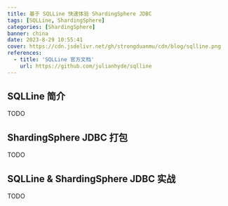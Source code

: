 ```yaml
---
title: 基于 SQLLine 快速体验 ShardingSphere JDBC
tags: [SQLLine, ShardingSphere]
categories: [ShardingSphere]
banner: china
date: 2023-8-29 10:55:41
cover: https://cdn.jsdelivr.net/gh/strongduanmu/cdn/blog/sqlline.png
references:
  - title: 'SQLLine 官方文档'
    url: https://github.com/julianhyde/sqlline
---
```


## SQLLine 简介

TODO

## ShardingSphere JDBC 打包

TODO

## SQLLine & ShardingSphere JDBC 实战

TODO
